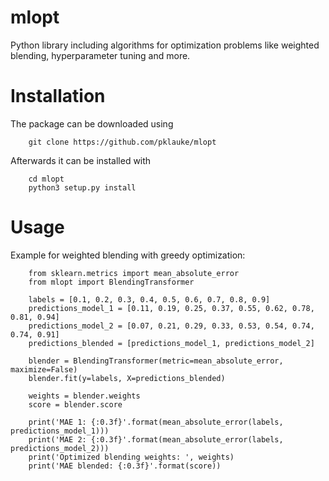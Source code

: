 # mlopt

Python library including algorithms for optimization problems like weighted blending, hyperparameter tuning and more.

# Installation

The package can be downloaded using

        git clone https://github.com/pklauke/mlopt
        
Afterwards it can be installed with

        cd mlopt 
        python3 setup.py install

# Usage
Example for weighted blending with greedy optimization:

        from sklearn.metrics import mean_absolute_error
        from mlopt import BlendingTransformer

        labels = [0.1, 0.2, 0.3, 0.4, 0.5, 0.6, 0.7, 0.8, 0.9]
        predictions_model_1 = [0.11, 0.19, 0.25, 0.37, 0.55, 0.62, 0.78, 0.81, 0.94]
        predictions_model_2 = [0.07, 0.21, 0.29, 0.33, 0.53, 0.54, 0.74, 0.74, 0.91]
        predictions_blended = [predictions_model_1, predictions_model_2]

        blender = BlendingTransformer(metric=mean_absolute_error, maximize=False)
        blender.fit(y=labels, X=predictions_blended)

        weights = blender.weights
        score = blender.score

        print('MAE 1: {:0.3f}'.format(mean_absolute_error(labels, predictions_model_1)))
        print('MAE 2: {:0.3f}'.format(mean_absolute_error(labels, predictions_model_2)))
        print('Optimized blending weights: ', weights)
        print('MAE blended: {:0.3f}'.format(score))
